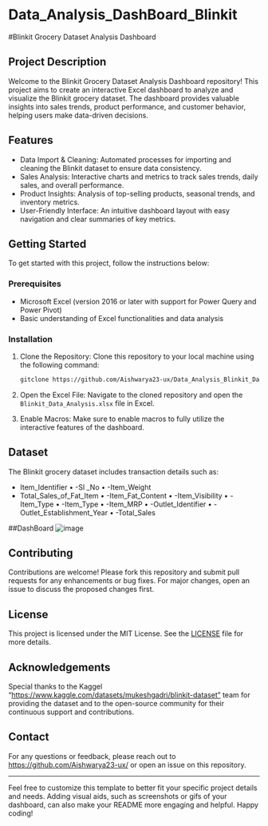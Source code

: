# Data_Analysis_DashBoard_Blinkit

#Blinkit Grocery Dataset Analysis Dashboard
## Project Description
Welcome to the Blinkit Grocery Dataset Analysis Dashboard repository! This project aims to create an interactive Excel dashboard to analyze and visualize the Blinkit grocery dataset. The dashboard provides valuable insights into sales trends, product performance, and customer behavior, helping users make data-driven decisions.
## Features

- Data Import & Cleaning: Automated processes for importing and cleaning the Blinkit dataset to ensure data consistency.
- Sales Analysis: Interactive charts and metrics to track sales trends, daily sales, and overall performance.
- Product Insights: Analysis of top-selling products, seasonal trends, and inventory metrics.
- User-Friendly Interface: An intuitive dashboard layout with easy navigation and clear summaries of key metrics.

## Getting Started

To get started with this project, follow the instructions below:

### Prerequisites

- Microsoft Excel (version 2016 or later with support for Power Query and Power Pivot)
- Basic understanding of Excel functionalities and data analysis

### Installation

1. Clone the Repository: Clone this repository to your local machine using the following command:
    ```bash
    gitclone https://github.com/Aishwarya23-ux/Data_Analysis_Blinkit_DashBoard
    ```

2. Open the Excel File: Navigate to the cloned repository and open the `Blinkit_Data_Analysis.xlsx` file in Excel.

3. Enable Macros: Make sure to enable macros to fully utilize the interactive features of the dashboard.

## Dataset

The Blinkit grocery dataset includes transaction details such as:
-	Item_Identifier
•	-Sl _No
•	-Item_Weight
-	Total_Sales_of_Fat_Item
•	-Item_Fat_Content
•	-Item_Visibility
•	-Item_Type
•	-Item_Type
•	-Item_MRP
•	-Outlet_Identifier
•	-Outlet_Establishment_Year
•	-Total_Sales

##DashBoard
![image](https://github.com/user-attachments/assets/55a603d1-d77f-4b3f-91bc-7945a0e6613a)

 
## Contributing

Contributions are welcome! Please fork this repository and submit pull requests for any enhancements or bug fixes. For major changes, open an issue to discuss the proposed changes first.

## License

This project is licensed under the MIT License. See the [LICENSE](./LICENSE) file for more details.

## Acknowledgements

Special thanks to the Kaggel “https://www.kaggle.com/datasets/mukeshgadri/blinkit-dataset” team for providing the dataset and to the open-source community for their continuous support and contributions.

## Contact

For any questions or feedback, please reach out to https://github.com/Aishwarya23-ux/ or open an issue on this repository.

---
Feel free to customize this template to better fit your specific project details and needs. Adding visual aids, such as screenshots or gifs of your dashboard, can also make your README more engaging and helpful. Happy coding!
